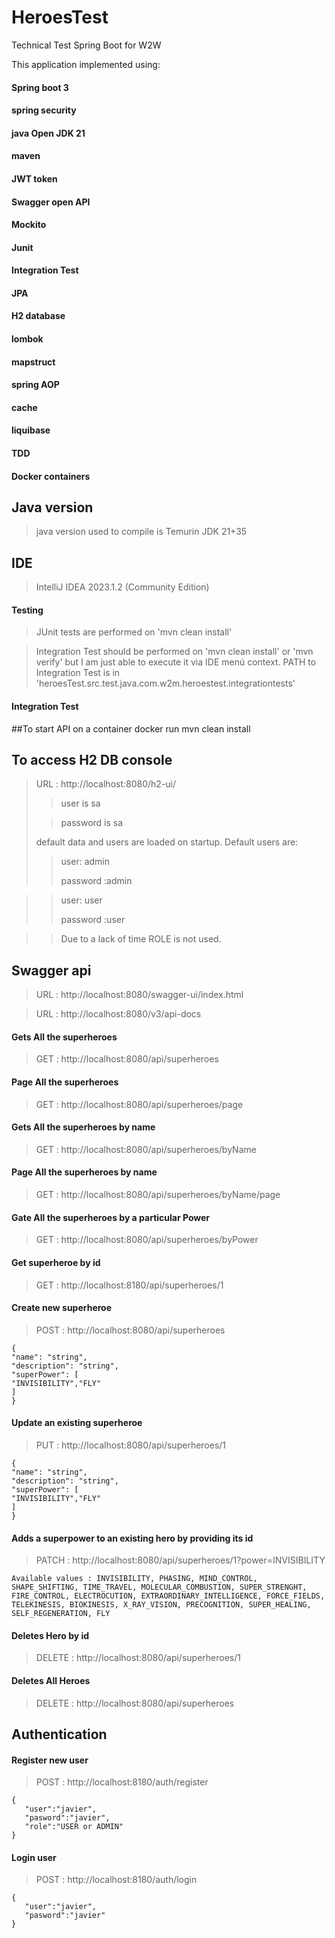 # HeroesTest

Technical Test Spring Boot for W2W

This application implemented using: 
#### Spring boot 3 
#### spring security
#### java Open JDK 21
#### maven
#### JWT token
#### Swagger open API
#### Mockito
#### Junit
#### Integration Test
#### JPA
#### H2 database
#### lombok
#### mapstruct
#### spring AOP
#### cache
#### liquibase
#### TDD
#### Docker containers

## Java version
> java version used to compile is Temurin JDK 21+35

## IDE
> IntelliJ IDEA 2023.1.2 (Community Edition)

#### Testing
> JUnit tests are performed on 'mvn clean install'

> Integration Test should be performed on 'mvn clean install' or 'mvn verify' but I am just able to execute it via IDE menú context. PATH to Integration Test is in 'heroesTest.src.test.java.com.w2m.heroestest.integrationtests'

#### Integration Test
 
##To start API on a container docker
run mvn clean install

## To access H2 DB console
>  URL : http://localhost:8080/h2-ui/
> >user is sa
> 
> >password is sa
> 
> 
> default data and users are loaded on startup. Default users are:
> > user: admin
>>
> > password :admin

>
> > user: user
>>
> > password :user

> 
>> Due to a lack of time ROLE is not used.  

## Swagger api
> URL : http://localhost:8080/swagger-ui/index.html

> URL : http://localhost:8080/v3/api-docs

#### Gets All the superheroes
> GET : http://localhost:8080/api/superheroes

#### Page All the superheroes
> GET : http://localhost:8080/api/superheroes/page

#### Gets All the superheroes by name
> GET : http://localhost:8080/api/superheroes/byName

#### Page All the superheroes by name
> GET : http://localhost:8080/api/superheroes/byName/page

#### Gate All the superheroes by a particular Power
> GET : http://localhost:8080/api/superheroes/byPower

#### Get superheroe by id
> GET : http://localhost:8180/api/superheroes/1

#### Create new superheroe
> POST : http://localhost:8080/api/superheroes
```
{
"name": "string",
"description": "string",
"superPower": [
"INVISIBILITY","FLY"
]
}
```
#### Update an existing superheroe
> PUT : http://localhost:8080/api/superheroes/1
```
{
"name": "string",
"description": "string",
"superPower": [
"INVISIBILITY","FLY"
]
}
```
#### Adds a superpower to an existing hero by providing its id
> PATCH : http://localhost:8080/api/superheroes/1?power=INVISIBILITY
```
Available values : INVISIBILITY, PHASING, MIND_CONTROL, SHAPE_SHIFTING, TIME_TRAVEL, MOLECULAR_COMBUSTION, SUPER_STRENGHT, FIRE_CONTROL, ELECTROCUTION, EXTRAORDINARY_INTELLIGENCE, FORCE_FIELDS, TELEKINESIS, BIOKINESIS, X_RAY_VISION, PRECOGNITION, SUPER_HEALING, SELF_REGENERATION, FLY
```

#### Deletes Hero by id
> DELETE : http://localhost:8080/api/superheroes/1

#### Deletes All Heroes
> DELETE : http://localhost:8080/api/superheroes



## Authentication

#### Register new user
> POST : http://localhost:8180/auth/register

```
{
   "user":"javier",
   "pasword":"javier",
   "role":"USER or ADMIN"
}
```

#### Login user
> POST : http://localhost:8180/auth/login

```
{
   "user":"javier",
   "pasword":"javier"
}
```




